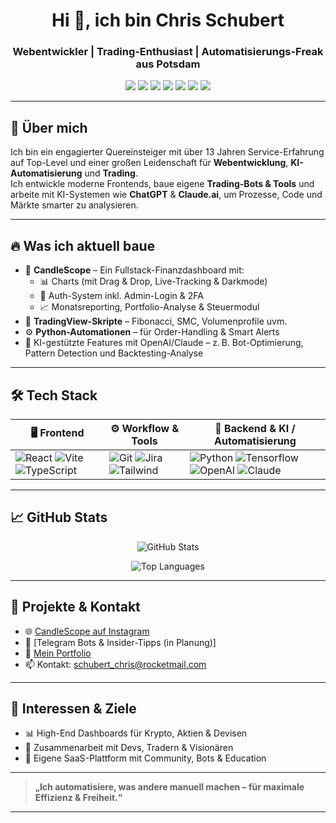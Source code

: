 <h1 align="center">Hi 👋, ich bin Chris Schubert</h1>
<h3 align="center">Webentwickler | Trading-Enthusiast | Automatisierungs-Freak aus Potsdam</h3>

<p align="center">
  <img src="https://img.shields.io/badge/React-20232A?style=for-the-badge&logo=react&logoColor=61DAFB"/>
  <img src="https://img.shields.io/badge/Vite-646CFF?style=for-the-badge&logo=vite&logoColor=FFD62E"/>
  <img src="https://img.shields.io/badge/TypeScript-007ACC?style=for-the-badge&logo=typescript&logoColor=white"/>
  <img src="https://img.shields.io/badge/Python-3776AB?style=for-the-badge&logo=python&logoColor=white"/>
  <img src="https://img.shields.io/badge/TensorFlow-FF6F00?style=for-the-badge&logo=tensorflow&logoColor=white"/>
  <img src="https://img.shields.io/badge/ChatGPT-10a37f?style=for-the-badge&logo=openai&logoColor=white"/>
  <img src="https://img.shields.io/badge/Claude_AI-000000?style=for-the-badge&logo=anthropic&logoColor=white"/>
</p>

---

## 🚀 Über mich

Ich bin ein engagierter Quereinsteiger mit über 13 Jahren Service-Erfahrung auf Top-Level und einer großen Leidenschaft für **Webentwicklung**, **KI-Automatisierung** und **Trading**.  
Ich entwickle moderne Frontends, baue eigene **Trading-Bots & Tools** und arbeite mit KI-Systemen wie **ChatGPT** & **Claude.ai**, um Prozesse, Code und Märkte smarter zu analysieren.

---

## 🔥 Was ich aktuell baue

- 💼 **CandleScope** – Ein Fullstack-Finanzdashboard mit:
  - 📊 Charts (mit Drag & Drop, Live-Tracking & Darkmode)
  - 🔐 Auth-System inkl. Admin-Login & 2FA
  - 📈 Monatsreporting, Portfolio-Analyse & Steuermodul
- 🤖 **TradingView-Skripte** – Fibonacci, SMC, Volumenprofile uvm.
- ⚙️ **Python-Automationen** – für Order-Handling & Smart Alerts
- 🧠 KI-gestützte Features mit OpenAI/Claude – z. B. Bot-Optimierung, Pattern Detection und Backtesting-Analyse

---

## 🛠️ Tech Stack

| 🖥️ Frontend           | ⚙️ Workflow & Tools       | 🤖 Backend & KI / Automatisierung |
|------------------------|----------------------------|------------------------------------|
| ![React](https://img.shields.io/badge/React-61DAFB?style=flat&logo=react&logoColor=white) ![Vite](https://img.shields.io/badge/Vite-646CFF?style=flat&logo=vite&logoColor=FFD62E) ![TypeScript](https://img.shields.io/badge/TypeScript-3178C6?style=flat&logo=typescript&logoColor=white) | ![Git](https://img.shields.io/badge/Git-F05032?style=flat&logo=git&logoColor=white) ![Jira](https://img.shields.io/badge/Jira-0052CC?style=flat&logo=jira&logoColor=white) ![Tailwind](https://img.shields.io/badge/Tailwind_CSS-38B2AC?style=flat&logo=tailwind-css&logoColor=white) | ![Python](https://img.shields.io/badge/Python-3776AB?style=flat&logo=python&logoColor=white) ![Tensorflow](https://img.shields.io/badge/TensorFlow-FF6F00?style=flat&logo=tensorflow&logoColor=white) ![OpenAI](https://img.shields.io/badge/ChatGPT-10a37f?style=flat&logo=openai&logoColor=white) ![Claude](https://img.shields.io/badge/Claude_AI-000000?style=flat&logo=anthropic&logoColor=white) |

---

## 📈 GitHub Stats

<p align="center">
  <img src="https://github-readme-stats.vercel.app/api?username=schubertchris&show_icons=true&theme=radical" alt="GitHub Stats" />
</p>

<p align="center">
  <img src="https://github-readme-stats.vercel.app/api/top-langs/?username=schubertchris&layout=compact&theme=radical" alt="Top Languages" />
</p>

---

## 📲 Projekte & Kontakt

- 🌐 [CandleScope auf Instagram](https://instagram.com/candlescope)
- 🧠 [Telegram Bots & Insider-Tipps (in Planung)]
- 💼 [Mein Portfolio](https://portfolio-chris-schubert.vercel.app/)
- 📫 Kontakt: [schubert_chris@rocketmail.com](mailto:schubert_chris@rocketmail.com)

---

## 🎯 Interessen & Ziele

- 📊 High-End Dashboards für Krypto, Aktien & Devisen
- 🤝 Zusammenarbeit mit Devs, Tradern & Visionären
- 🚀 Eigene SaaS-Plattform mit Community, Bots & Education

---

> **„Ich automatisiere, was andere manuell machen – für maximale Effizienz & Freiheit.“**

---
